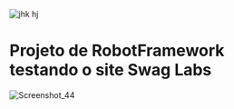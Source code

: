 
![jhk hj](https://github.com/NimsayS/Projeto_Robot_Framework/assets/104380424/c18bc298-e8e2-4b00-8ea9-4840da202909)
# Projeto de RobotFramework testando o site Swag Labs
![Screenshot_44](https://github.com/NimsayS/Projeto_Robot_Framework/assets/104380424/3f7edd86-b314-4c70-b48e-b93782a82516)
